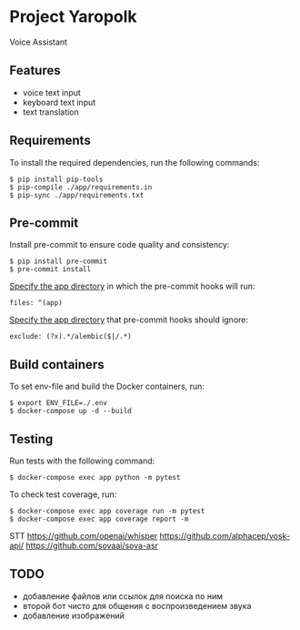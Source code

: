 # Project Yaropolk
Voice Assistant

## Features
- voice text input
- keyboard text input
- text translation

## Requirements
To install the required dependencies, run the following commands:
```
$ pip install pip-tools
$ pip-compile ./app/requirements.in
$ pip-sync ./app/requirements.txt
```
## Pre-commit
Install pre-commit to ensure code quality and consistency:
```
$ pip install pre-commit
$ pre-commit install
```
[Specify the app directory](.pre-commit-config.yaml) in which the pre-commit hooks will run:  
```
files: ^(app)
```
[Specify the app directory](.pre-commit-config.yaml) that pre-commit hooks should ignore:  
```
exclude: (?x).*/alembic($|/.*)
```
## Build containers
To set env-file and build the Docker containers, run:
```
$ export ENV_FILE=./.env
$ docker-compose up -d --build
```

## Testing
Run tests with the following command:  
```
$ docker-compose exec app python -m pytest
```
To check test coverage, run:
```
$ docker-compose exec app coverage run -m pytest
$ docker-compose exec app coverage report -m
```

STT
https://github.com/openai/whisper
https://github.com/alphacep/vosk-api/
https://github.com/sovaai/sova-asr

## TODO
- добавление файлов или ссылок для поиска по ним
- второй бот чисто для общения с воспроизведением звука
- добавление изображений
